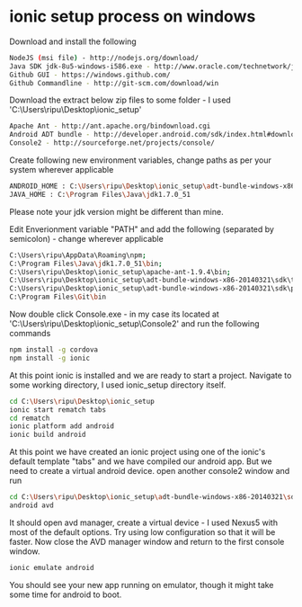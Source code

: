 ionic setup process on windows
================

Download and install the following 

```bash
NodeJS (msi file) - http://nodejs.org/download/
Java SDK jdk-8u5-windows-i586.exe - http://www.oracle.com/technetwork/java/javase/downloads/jdk8-downloads-2133151.html
Github GUI - https://windows.github.com/
Github Commandline - http://git-scm.com/download/win
```

Download the extract below zip files to some folder - I used 'C:\Users\ripu\Desktop\ionic_setup'

```bash
Apache Ant - http://ant.apache.org/bindownload.cgi
Android ADT bundle - http://developer.android.com/sdk/index.html#download
Console2 - http://sourceforge.net/projects/console/
```

Create following new environment variables, change paths as per your system wherever applicable

```bash
ANDROID_HOME : C:\Users\ripu\Desktop\ionic_setup\adt-bundle-windows-x86-20140321\sdk
JAVA_HOME : C:\Program Files\Java\jdk1.7.0_51 
```

Please note your jdk version might be different than mine.

Edit Enverionment variable "PATH" and add the following (separated by semicolon) - change wherever applicable

```bash
C:\Users\ripu\AppData\Roaming\npm;
C:\Program Files\Java\jdk1.7.0_51\bin;
C:\Users\ripu\Desktop\ionic_setup\apache-ant-1.9.4\bin;
C:\Users\ripu\Desktop\ionic_setup\adt-bundle-windows-x86-20140321\sdk\tools;
C:\Users\ripu\Desktop\ionic_setup\adt-bundle-windows-x86-20140321\sdk\platform-tools;
C:\Program Files\Git\bin
```

Now double click Console.exe - in my case its located at 'C:\Users\ripu\Desktop\ionic_setup\Console2' and run the following commands

```bash
npm install -g cordova
npm install -g ionic
```

At this point ionic is installed and we are ready to start a project. Navigate to some working directory, I used ionic_setup directory itself.

```bash
cd C:\Users\ripu\Desktop\ionic_setup
ionic start rematch tabs
cd rematch
ionic platform add android
ionic build android
```

At this point we have created an ionic project using one of the ionic's default template "tabs" and we have compiled our android app. But we need to create a virtual android device. open another console2 window and run

```bash
cd C:\Users\ripu\Desktop\ionic_setup\adt-bundle-windows-x86-20140321\sdk\tools
android avd
```

It should open avd manager, create a virtual device - I used Nexus5 with most of the default options. Try using low configuration so that it will be faster. Now close the AVD manager window and return to the first console window.

```bash
ionic emulate android
```

You should see your new app running on emulator, though it might take some time for android to boot. 



















